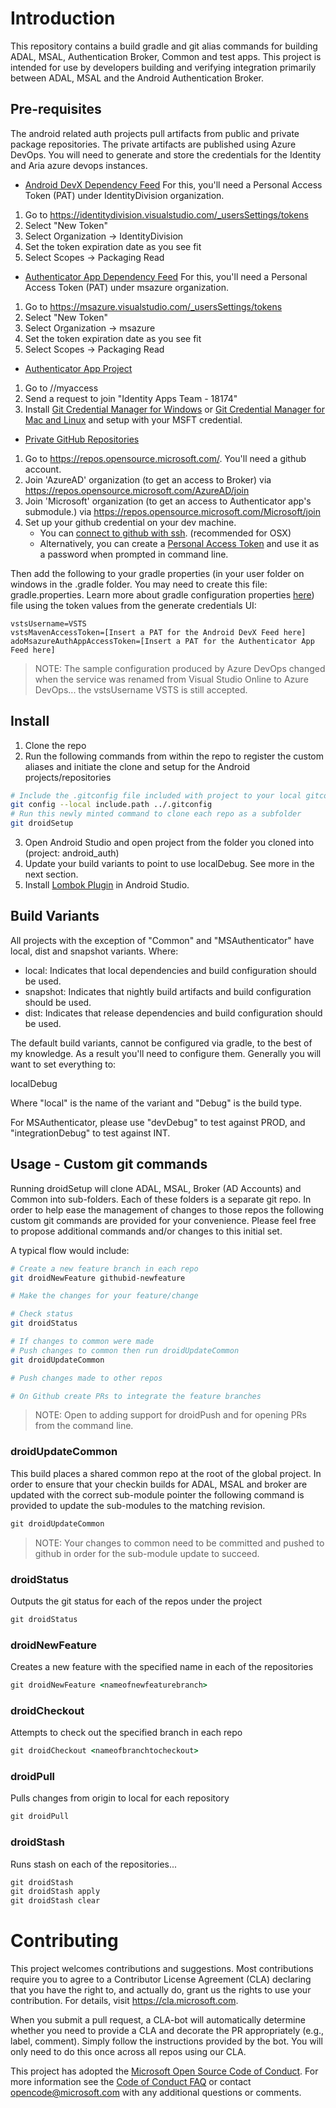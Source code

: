 
# Introduction

This repository contains a build gradle and git alias commands for building ADAL, MSAL, Authentication Broker, Common and test apps.  This project is intended for use by developers building and verifying integration primarily between ADAL, MSAL and the Android Authentication Broker.

## Pre-requisites

The android related auth projects pull artifacts from public and private package repositories.  The private artifacts are published using Azure DevOps.  You will need to generate
and store the credentials for the Identity and Aria azure devops instances.

- [Android DevX Dependency Feed](https://identitydivision.visualstudio.com/DevEx/_packaging?_a=feed&feed=AndroidADAL)
For this, you'll need a Personal Access Token (PAT) under IdentityDivision organization.
1. Go to https://identitydivision.visualstudio.com/_usersSettings/tokens
2. Select "New Token"
3. Select Organization -> IdentityDivision
4. Set the token expiration date as you see fit
5. Select Scopes -> Packaging Read

- [Authenticator App Dependency Feed](https://msazure.visualstudio.com/One/_packaging?_a=feed&feed=AuthApp)
For this, you'll need a Personal Access Token (PAT) under msazure organization.
1. Go to https://msazure.visualstudio.com/_usersSettings/tokens
2. Select "New Token"
3. Select Organization -> msazure
4. Set the token expiration date as you see fit
5. Select Scopes -> Packaging Read

- [Authenticator App Project](https://msazure.visualstudio.com/One/_git/AD-MFA-phonefactor-phoneApp-android)
1. Go to //myaccess
2. Send a request to join "Identity Apps Team - 18174"
3. Install [Git Credential Manager for Windows](https://github.com/Microsoft/Git-Credential-Manager-for-Windows) or [Git Credential Manager for Mac and Linux](https://github.com/Microsoft/Git-Credential-Manager-for-Mac-and-Linux) and setup with your MSFT credential.

- [Private GitHub Repositories](https://repos.opensource.microsoft.com/)
1. Go to https://repos.opensource.microsoft.com/. You'll need a github account.
2. Join 'AzureAD' organization (to get an access to Broker) via https://repos.opensource.microsoft.com/AzureAD/join
3. Join 'Microsoft' organization (to get an access to Authenticator app's submodule.) via https://repos.opensource.microsoft.com/Microsoft/join
4. Set up your github credential on your dev machine. 
    - You can [connect to github with ssh](https://help.github.com/en/github/authenticating-to-github/connecting-to-github-with-ssh). (recommended for OSX)
    - Alternatively, you can create a [Personal Access Token](https://help.github.com/en/github/authenticating-to-github/creating-a-personal-access-token-for-the-command-line) and use it as a password when prompted in command line.

Then add the following to your gradle properties (in your user folder on windows in the .gradle folder.  You may need to create this file: gradle.properties. Learn more about gradle configuration properties [here](https://docs.gradle.org/current/userguide/build_environment.html#sec:gradle_configuration_properties)) file using the token values from the generate credentials UI:

```gradle.properties
vstsUsername=VSTS 
vstsMavenAccessToken=[Insert a PAT for the Android DevX Feed here]
adoMsazureAuthAppAccessToken=[Insert a PAT for the Authenticator App Feed here]
```
>NOTE: The sample configuration produced by Azure DevOps changed when the service was renamed from Visual Studio Online to Azure DevOps... the vstsUsername VSTS is still accepted.  

## Install

1. Clone the repo
2. Run the following commands from within the repo to register the custom aliases and initiate the clone and setup for the Android projects/repositories

```bash
# Include the .gitconfig file included with project to your local gitconfig
git config --local include.path ../.gitconfig
# Run this newly minted command to clone each repo as a subfolder
git droidSetup
```

3. Open Android Studio and open project from the folder you cloned into (project: android_auth)
4. Update your build variants to point to use localDebug.  See more in the next section.
5. Install [Lombok Plugin](https://plugins.jetbrains.com/plugin/6317-lombok) in Android Studio.

## Build Variants

All projects with the exception of "Common" and "MSAuthenticator" have local, dist and snapshot variants.  Where:

- local: Indicates that local dependencies and build configuration should be used.  
- snapshot: Indicates that nightly build artifacts and build configuration should be used.
- dist: Indicates that release dependencies and build configuration should be used.

The default build variants, cannot be configured via gradle, to the best of my knowledge.  As a result you'll need to configure them.  Generally you will want to set everything to:

localDebug

Where "local" is the name of the variant and "Debug" is the build type.

For MSAuthenticator, please use "devDebug" to test against PROD, and "integrationDebug" to test against INT.

## Usage - Custom git commands

Running droidSetup will clone ADAL, MSAL, Broker (AD Accounts) and Common into sub-folders.  Each of these folders is a separate git repo.
In order to help ease the management of changes to those repos the following custom git commands are provided for your convenience.  Please feel free to propose
additional commands and/or changes to this initial set.

A typical flow would include:

```bash
# Create a new feature branch in each repo
git droidNewFeature githubid-newfeature

# Make the changes for your feature/change

# Check status
git droidStatus

# If changes to common were made
# Push changes to common then run droidUpdateCommon
git droidUpdateCommon

# Push changes made to other repos

# On Github create PRs to integrate the feature branches

```
> NOTE: Open to adding support for droidPush and for opening PRs from the command line.

### droidUpdateCommon

This build places a shared common repo at the root of the global project.  In order to ensure that your checkin builds for ADAL, MSAL and broker are updated with the correct sub-module pointer the following command is provided to update the sub-modules to the matching revision.

```bat
git droidUpdateCommon
```

>NOTE: Your changes to common need to be committed and pushed to github in order for the sub-module update to succeed.

### droidStatus

Outputs the git status for each of the repos under the project

```bat
git droidStatus
```

### droidNewFeature

Creates a new feature with the specified name in each of the repositories

```bat
git droidNewFeature <nameofnewfeaturebranch>
```

### droidCheckout

Attempts to check out the specified branch in each repo

```bat
git droidCheckout <nameofbranchtocheckout>
```

### droidPull

Pulls changes from origin to local for each repository

```bat
git droidPull
```

### droidStash

Runs stash on each of the repositories...

```bat
git droidStash
git droidStash apply
git droidStash clear
```

# Contributing

This project welcomes contributions and suggestions.  Most contributions require you to agree to a
Contributor License Agreement (CLA) declaring that you have the right to, and actually do, grant us
the rights to use your contribution. For details, visit https://cla.microsoft.com.

When you submit a pull request, a CLA-bot will automatically determine whether you need to provide
a CLA and decorate the PR appropriately (e.g., label, comment). Simply follow the instructions
provided by the bot. You will only need to do this once across all repos using our CLA.

This project has adopted the [Microsoft Open Source Code of Conduct](https://opensource.microsoft.com/codeofconduct/).
For more information see the [Code of Conduct FAQ](https://opensource.microsoft.com/codeofconduct/faq/) or
contact [opencode@microsoft.com](mailto:opencode@microsoft.com) with any additional questions or comments.
